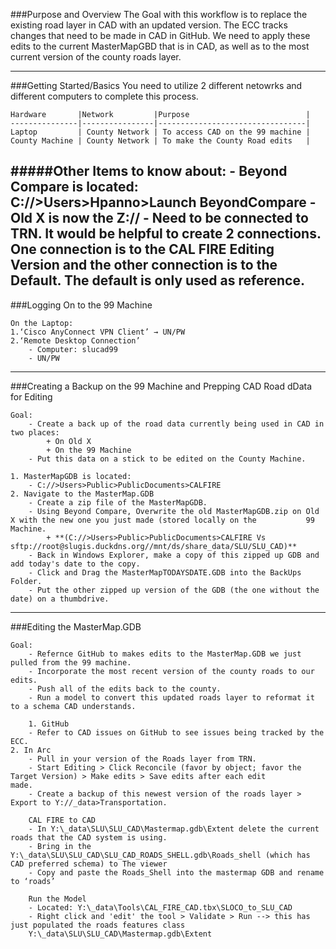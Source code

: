 ###Purpose and Overview
The Goal with this workflow is to replace the existing road layer in CAD with an updated version. The ECC tracks changes that need to be made in CAD in GitHub. We need to apply these edits to the current MasterMapGBD that is in CAD, as well as to the most current version of the county roads layer. 

---
###Getting Started/Basics
You need to utilize 2 different netowrks and different computers to complete this process. 

	Hardware       |Network         |Purpose                          |
	---------------|----------------|---------------------------------|
	Laptop         | County Network | To access CAD on the 99 machine |
	County Machine | County Network | To make the County Road edits   |
	
#####Other Items to know about:
	- Beyond Compare is located: C://>Users>Hpanno>Launch BeyondCompare
	- Old X is now the Z://
	- Need to be connected to TRN. It would be helpful to create 2 connections. One connection is to the CAL FIRE Editing Version and 		the other connection is to the Default. The default is only used as reference. 
---
###Logging On to the 99 Machine

	On the Laptop: 
	1.‘Cisco AnyConnect VPN Client’ → UN/PW
	2.‘Remote Desktop Connection’
		- Computer: slucad99
		- UN/PW 

---
###Creating a Backup on the 99 Machine and Prepping CAD Road dData for Editing

	Goal:
		- Create a back up of the road data currently being used in CAD in two places:
			+ On Old X
			+ On the 99 Machine
		- Put this data on a stick to be edited on the County Machine.

	1. MasterMapGDB is located:
		- C://>Users>Public>PublicDocuments>CALFIRE
	2. Navigate to the MasterMap.GDB
		- Create a zip file of the MasterMapGDB.
		- Using Beyond Compare, Overwrite the old MasterMapGDB.zip on Old X with the new one you just made (stored locally on the 			99 Machine.
			+ **(C://>Users>Public>PublicDocuments>CALFIRE Vs sftp://root@slugis.duckdns.org//mnt/ds/share_data/SLU/SLU_CAD)**
		- Back in Windows Explorer, make a copy of this zipped up GDB and add today's date to the copy. 
		- Click and Drag the MasterMapTODAYSDATE.GDB into the BackUps Folder.
		- Put the other zipped up version of the GDB (the one without the date) on a thumbdrive.
		
---
###Editing the MasterMap.GDB

	Goal:
		- Refernce GitHub to makes edits to the MasterMap.GDB we just pulled from the 99 machine. 
		- Incorporate the most recent version of the county roads to our edits.
		- Push all of the edits back to the county.
		- Run a model to convert this updated roads layer to reformat it to a schema CAD understands.
    
    	1. GitHub
		- Refer to CAD issues on GitHub to see issues being tracked by the ECC.
	2. In Arc
		- Pull in your version of the Roads layer from TRN.
		- Start Editing > Click Reconcile (favor by object; favor the Target Version) > Make edits > Save edits after each edit 		made. 
		- Create a backup of this newest version of the roads layer > Export to Y://_data>Transportation.
		
		CAL FIRE to CAD
		- In Y:\_data\SLU\SLU_CAD\Mastermap.gdb\Extent delete the current roads that the CAD system is using.
		- Bring in the Y:\_data\SLU\SLU_CAD\SLU_CAD_ROADS_SHELL.gdb\Roads_shell (which has CAD preferred schema) to The viewer
		- Copy and paste the Roads_Shell into the mastermap GDB and rename to ‘roads’
		
		Run the Model
		- Located: Y:\_data\Tools\CAL_FIRE_CAD.tbx\SLOCO_to_SLU_CAD
		- Right click and 'edit' the tool > Validate > Run --> this has just populated the roads features class
		Y:\_data\SLU\SLU_CAD\Mastermap.gdb\Extent
		

    
	

